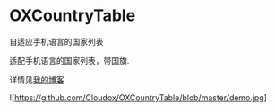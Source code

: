 # OXCountryTable
自适应手机语言的国家列表

适配手机语言的国家列表，带国旗.

详情见[我的博客](http://blog.csdn.net/Cloudox_/article/details/77014678)

![https://github.com/Cloudox/OXCountryTable/blob/master/demo.jpg]
